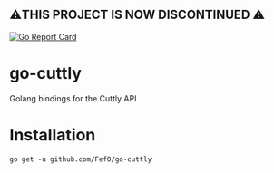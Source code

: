 ## ⚠️THIS PROJECT IS NOW DISCONTINUED ⚠️
[![Go Report Card](https://goreportcard.com/badge/github.com/Fef0/go-cuttly)](https://goreportcard.com/report/github.com/Fef0/go-cuttly)
# go-cuttly
Golang bindings for the Cuttly API 

# Installation
```go get -u github.com/Fef0/go-cuttly```
